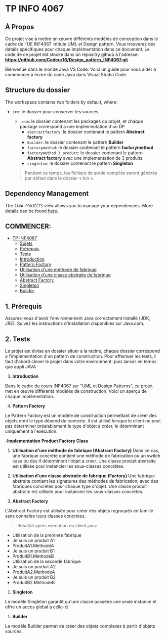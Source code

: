 # TP INFO 4067

## **À Propos**

Ce projet vise à mettre en œuvre différents modèles de conception dans le cadre de l'UE INF4067 intitule UML et Design pattern. Vous trouverez des détails spécifiques pour chaque implémentation dans ce document. Le code de ce projet est stocke dans un repositry github à l'adresse: **https://github.com/Codeur16/Design_pattern_INF4067.git**

Bienvenue dans le monde Java VS Code. Voici un guide pour vous aider à commencer à écrire du code Java dans Visual Studio Code.

## Structure du dossier 

The workspace contains two folders by default, where:

- `src`: le dossier pour conserver les sources
  - `.com`: le dossier contenant les packages du projet, et chaque package correspond a une implementation d'un DP
    - `abstractfactory`: le dossier contenant le pattern **Abstract factory**
    - `Builder`: le dossier contenant le pattern **Builder**
    - `factorymethod`: le dossier contenant le pattern **factorymethod**
    - `factorymethod_3_product`: le dossier contenant le pattern **Abstract factory** avec une implementation de 3 produits
    - `singleton`: le dossier contenant le pattern **Singleton**
  
  > Pendant ce temps, les fichiers de sortie compilés seront générés par défaut dans le dossier « bin ».

## Dependency Management

The `JAVA PROJECTS` view allows you to manage your dependencies. More details can be found [here](https://github.com/microsoft/vscode-java-dependency#manage-dependencies).





## COMMENCER:
- [TP INF4067](#tp-info-4067)
    - [Sujets](#sujet)
    - [Prérequis](#1-prérequis)
    - [Tests](#2-tests)
    - [Introduction](#Introduction)
    - [Pattern Factory](#Pattern-factory)
    - [Utilisation d'une méthode de fabrique](#Utilisation-d'une-méthode-de-fabrique)
    - [Utilisation d'une classe abstraite de fabrique](#Utilisation-d'une-classe-abstraite-de-fabrique)
    - [Abstract Factory](#Abstract-Factory)
    - [Singleton](#Singleton)
    - [Builder](Builder)


## 1. **Prérequis**

Assurez-vous d'avoir l'environnement Java correctement installé (JDK, JRE). Suivez les instructions d'installation disponibles sur Java.com.

## 2. **Tests**

Le projet est divise en dossier situer a la racine, chaque dossier correspond a l'implementation d'un pattern de construction. Pour effectuer les tests, il faut d'abord cloner le projet dans votre environment, puis lancer en temps que appli JAVA

3. **Introduction**

Dans le cadre du cours INF4067 sur "UML et Design Patterns", ce projet met en œuvre différents modèles de construction. Voici un aperçu de chaque implémentation.

4. **Pattern Factory**

Le Pattern Factory est un modèle de construction permettant de créer des objets dont le type dépend du contexte. Il est utilisé lorsque le client ne peut pas déterminer préalablement le type d'objet à créer, le déterminant uniquement à l'exécution.

-**Implementation**
  **Product Factory Class**



    
 1.  **Utilisation d'une méthode de fabrique (Abstract Factory)**
Dans ce cas, une fabrique concrète contient une méthode de fabrication où un switch case ou des if déterminent l'objet à créer. Une classe produit abstraite est utilisée pour instancier les sous-classes concrètes.



 42.   **Utilisation d'une classe abstraite de fabrique (Factory)**
Une fabrique abstraite contient les signatures des méthodes de fabrication, avec des fabriques concrètes pour chaque type d'objet. Une classe produit abstraite est utilisée pour instancier les sous-classes concrètes.



1. **Abstract Factory**

L'Abstract Factory est utilisée pour créer des objets regroupés en famille sans connaître leurs classes concrètes. 
  > Resultat apres execution du client.java:
  - Utilisation de la premiere fabrique
  - Je suis un produit A1
  - ProduitA1.MethodeA
  - Je suis un produit B1
  - ProduitB1.MethodeB
  - Utilisation de la seconde fabrique
  - Je suis un produit A2
  - ProduitA2.MethodeA
  - Je suis un produit B2
  - ProduitB2.MethodeB
1. **Singleton**

Le modèle Singleton garantit qu'une classe possède une seule instance et offre un accès global à celle-ci. 

1. **Builder**

Le modèle Builder permet de créer des objets complexes à partir d'objets sources. 


